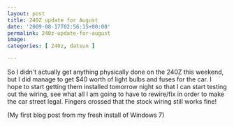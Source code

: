 ```yaml
---
layout: post
title: 240Z update for August
date: '2009-08-17T02:56:15+00:00'
permalink: 240z-update-for-august
image: 
categories: [ 240z, datsun ]

---
```

 So I didn't actually get anything physically done on the 240Z this weekend, but I did manage to get $40 worth of light bulbs and fuses for the car. 
 I hope to start getting them installed tomorrow night so that I can start testing out the wiring, see what all I am going to have to rewire/fix in order to make the car street legal. Fingers crossed that the stock wiring still works fine! 

 
 (My first blog post from my fresh install of Windows 7) 





